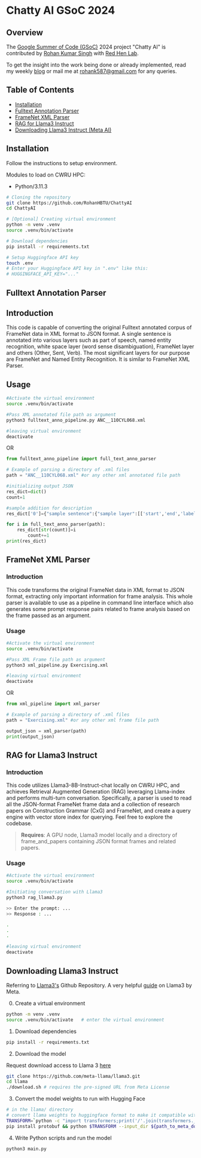 # Chatty AI GSoC 2024

## Overview

The [Google Summer of Code (GSoC)](https://summerofcode.withgoogle.com/) 2024 project "Chatty AI" is contributed by [Rohan Kumar Singh](https://github.com/RohanHBTU) with [Red Hen Lab](https://www.redhenlab.org/home).

To get the insight into the work being done or already implemented, read my weekly [blog](https://medium.com/@rohank587/spending-the-summer-24-in-gsoc-with-red-hen-lab-5c8aade49026) or mail me at [rohank587@gmail.com](mailto:rohank587@gmail.com?subject=[GitHub]%20Source%20Han%20Sans) for any queries.

## Table of Contents

- [Installation](#installation)
- [Fulltext Annotation Parser](#fulltext-annotation-parser)
- [FrameNet XML Parser](#framenet-xml-parser)
- [RAG for Llama3 Instruct](#rag-for-llama3-instruct)
- [Downloading Llama3 Instruct (Meta AI)](#downloading-llama3-instruct)

## Installation

Follow the instructions to setup environment.

Modules to load on CWRU HPC:
- Python/3.11.3

```bash
# Cloning the repository
git clone https://github.com/RohanHBTU/ChattyAI
cd ChattyAI

# [Optional] Creating virtual environment
python -m venv .venv
source .venv/bin/activate

# Download dependencies
pip install -r requirements.txt

# Setup Huggingface API key
touch .env
# Enter your Huggingface API key in ".env" like this:
# HUGGINGFACE_API_KEY="..."
```

## Fulltext Annotation Parser

## Introduction

This code is capable of converting the original Fulltext annotated corpus of FrameNet data in XML format to JSON format. A single sentence is annotated into various layers such as part of speech, named entity recognition, white space layer (word sense disambiguation), FrameNet layer and others (Other, Sent, Verb). The most significant layers for our purpose are FrameNet and Named Entity Recognition. It is similar to FrameNet XML Parser.

## Usage

```bash
#Activate the virtual environment
source .venv/bin/activate

#Pass XML annotated file path as argument
python3 fulltext_anno_pipeline.py ANC__110CYL068.xml

#leaving virtual environment
deactivate
```
OR
```python
from fulltext_anno_pipeline import full_text_anno_parser

# Example of parsing a directory of .xml files
path = "ANC__110CYL068.xml" #or any other xml annotated file path

#initializing output JSON
res_dict=dict()
count=1

#sample addition for description
res_dict['0']={"sample sentence":{"sample layer":[['start','end','label name','highlighted string','frame name(if frame layer)','lexical unit(if frame layer)']]}}

for i in full_text_anno_parser(path):
	res_dict[str(count)]=i
        count+=1
print(res_dict)
```

## FrameNet XML Parser

### Introduction

This code transforms the original FrameNet data in XML format to JSON format, extracting only important information for frame analysis. This whole parser is available to use as a pipeline in command line interface which also generates some prompt response pairs related to frame analysis based on the frame passed as an argument.

### Usage

```bash
#Activate the virtual environment
source .venv/bin/activate

#Pass XML Frame file path as argument
python3 xml_pipeline.py Exercising.xml

#leaving virtual environment
deactivate
```
OR
```python
from xml_pipeline import xml_parser

# Example of parsing a directory of .xml files
path = "Exercising.xml" #or any other xml frame file path

output_json = xml_parser(path)
print(output_json)
```

## RAG for Llama3 Instruct

### Introduction

This code utilizes Llama3-8B-Instruct-chat locally on CWRU HPC, and achieves Retrieval Augmented Generation (RAG) leveraging Llama-index and performs multi-turn conversation. Specifically, a parser is used to read all the JSON-format FrameNet frame data and a collection of research papers on Construction Grammar (CxG) and FrameNet, and create a query engine with vector store index for querying. Feel free to explore the codebase. 

>**Requires**: A GPU node, Llama3 model locally and a directory of frame_and_papers containing JSON format frames and related papers.

### Usage

```bash
#Activate the virtual environment
source .venv/bin/activate

#Initiating conversation with Llama3
python3 rag_llama3.py

>> Enter the prompt: ...
>> Response : ...

.
.
.

#leaving virtual environment
deactivate
```

## Downloading Llama3 Instruct

Referring to [Llama3's](https://github.com/meta-llama/llama3) Github Repository. A very helpful [guide](https://github.com/meta-llama/llama-recipes/blob/main/recipes/quickstart/Running_Llama3_Anywhere/Running_Llama_on_HF_transformers.ipynb) on Llama3 by Meta.

0. Create a virtual environment
```bash
python -m venv .venv
source .venv/bin/activate   # enter the virtual environment
```
1. Download dependencies
```bash
pip install -r requirements.txt
```
2. Download the model 

Request download access to Llama 3 [here](https://llama.meta.com/llama-downloads)

```bash
git clone https://github.com/meta-llama/llama3.git
cd llama
./download.sh # requires the pre-signed URL from Meta License
```
3. Convert the model weights to run with Hugging Face
```bash
# in the llama/ directory
# convert llama weights to huggingface format to make it compatible with HF class
TRANSFORM=`python -c "import transformers;print('/'.join(transformers.__file__.split('/')[:-1])+'/models/llama/convert_llama_weights_to_hf.py')"`
pip install protobuf && python $TRANSFORM --input_dir ${path_to_meta_downloaded_model} --output_dir ${path_to_save_converted_hf_model} --model_size 8B --llama_version 3
```
4. Write Python scripts and run the model
```bash
python3 main.py
```
